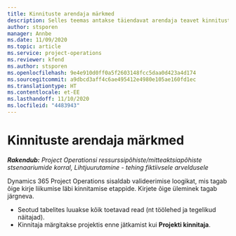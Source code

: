 ```yaml
---
title: Kinnituste arendaja märkmed
description: Selles teemas antakse täiendavat arendaja teavet kinnitustega töötamise kohta.
author: stsporen
manager: Annbe
ms.date: 11/09/2020
ms.topic: article
ms.service: project-operations
ms.reviewer: kfend
ms.author: stsporen
ms.openlocfilehash: 9e4e910d0ff0a5f2603148fcc5daa0d423a4d174
ms.sourcegitcommit: a9dbcd3aff4c6ae495412e4980e105ae160fd1ec
ms.translationtype: HT
ms.contentlocale: et-EE
ms.lasthandoff: 11/10/2020
ms.locfileid: "4483943"
---
```

# <a name="developer-notes-for-approvals"></a>Kinnituste arendaja märkmed

_**Rakendub:** Project Operationsi ressurssipõhiste/mitteaktsiapõhiste stsenaariumide korral,  Lihtjuurutamine - tehing fiktiivsele arveldusele_

Dynamics 365 Project Operations sisaldab valideerimise loogikat, mis tagab õige kirje liikumise läbi kinnitamise etappide. Kirjete õige üleminek tagab järgneva. 

  - Seotud tabelites luuakse kõik toetavad read (nt töölehed ja tegelikud näitajad).
  - Kinnitaja märgitakse projektis enne jätkamist kui **Projekti kinnitaja**.
